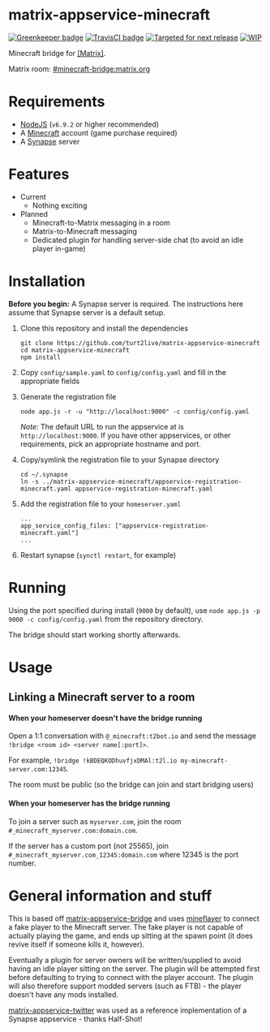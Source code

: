 # matrix-appservice-minecraft

[![Greenkeeper badge](https://badges.greenkeeper.io/turt2live/matrix-appservice-minecraft.svg)](https://greenkeeper.io/) [![TravisCI badge](https://travis-ci.org/turt2live/matrix-appservice-minecraft.svg?branch=master)](https://travis-ci.org/turt2live/matrix-appservice-minecraft)
[![Targeted for next release](https://badge.waffle.io/turt2live/matrix-appservice-minecraft.png?label=sorted&title=Targeted+for+next+release)](https://waffle.io/turt2live/waffle-matrix?utm_source=badge) [![WIP](https://badge.waffle.io/turt2live/matrix-appservice-minecraft.png?label=wip&title=WIP)](https://waffle.io/turt2live/waffle-matrix?utm_source=badge)

Minecraft bridge for [[Matrix]](https://matrix.org).

Matrix room: [#minecraft-bridge:matrix.org](https://matrix.to/#/#minecraft-bridge:matrix.org)

# Requirements

* [NodeJS](https://nodejs.org/en/) (`v6.9.2` or higher recommended)
* A [Minecraft](https://minecraft.net/en-us/) account (game purchase required)
* A [Synapse](https://github.com/matrix-org/synapse) server

# Features

* Current
  * Nothing exciting
* Planned
  * Minecraft-to-Matrix messaging in a room
  * Matrix-to-Minecraft messaging
  * Dedicated plugin for handling server-side chat (to avoid an idle player in-game)

# Installation

**Before you begin:** A Synapse server is required. The instructions here assume that Synapse server is a default setup.

1. Clone this repository and install the dependencies
   ```
   git clone https://github.com/turt2live/matrix-appservice-minecraft
   cd matrix-appservice-minecraft 
   npm install
   ```

2. Copy `config/sample.yaml` to `config/config.yaml` and fill in the appropriate fields
3. Generate the registration file
   ```
   node app.js -r -u "http://localhost:9000" -c config/config.yaml
   ```
   *Note:* The default URL to run the appservice at is `http://localhost:9000`. If you have other appservices, or other requirements, pick an appropriate hostname and port.

4. Copy/symlink the registration file to your Synapse directory
   ```
   cd ~/.synapse
   ln -s ../matrix-appservice-minecraft/appservice-registration-minecraft.yaml appservice-registration-minecraft.yaml
   ```

5. Add the registration file to your `homeserver.yaml`
   ```
   ...
   app_service_config_files: ["appservice-registration-minecraft.yaml"]
   ...
   ```

6. Restart synapse (`synctl restart`, for example)

# Running

Using the port specified during install (`9000` by default), use `node app.js -p 9000 -c config/config.yaml` from the repository directory.

The bridge should start working shortly afterwards.

# Usage

## Linking a Minecraft server to a room

#### When your homeserver doesn't have the bridge running

Open a 1:1 conversation with `@_minecraft:t2bot.io` and send the message `!bridge <room id> <server name[:port]>`.

For example, `!bridge !kBDEQKODhuvfjxDMAl:t2l.io my-minecraft-server.com:12345`.

The room must be public (so the bridge can join and start bridging users)

#### When your homeserver has the bridge running

To join a server such as `myserver.com`, join the room `#_minecraft_myserver.com:domain.com`.

If the server has a custom port (not 25565), join `#_minecraft_myserver.com_12345:domain.com` where 12345 is the port number.
 
# General information and stuff

This is based off [matrix-appservice-bridge](https://github.com/matrix-org/matrix-appservice-bridge) and uses [mineflayer](https://github.com/PrismarineJS/mineflayer) to connect a fake player to the Minecraft server. The fake player is not capable of actually playing the game, and ends up sitting at the spawn point (it does revive itself if someone kills it, however).

Eventually a plugin for server owners will be written/supplied to avoid having an idle player sitting on the server. The plugin will be attempted first before defaulting to trying to connect with the player account. The plugin will also therefore support modded servers (such as FTB) - the player doesn't have any mods installed.

[matrix-appservice-twitter](https://github.com/Half-Shot/matrix-appservice-twitter) was used as a reference implementation of a Synapse appservice - thanks Half-Shot!
